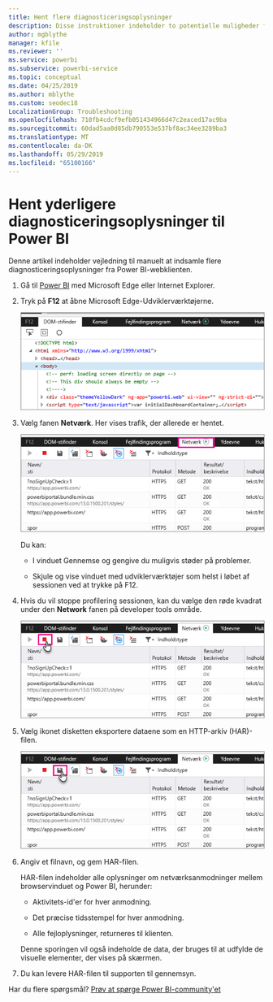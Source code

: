```yaml
---
title: Hent flere diagnosticeringsoplysninger
description: Disse instruktioner indeholder to potentielle muligheder for manuelt at indsamle flere diagnosticeringsoplysninger fra Power BI-webklienten.
author: mgblythe
manager: kfile
ms.reviewer: ''
ms.service: powerbi
ms.subservice: powerbi-service
ms.topic: conceptual
ms.date: 04/25/2019
ms.author: mblythe
ms.custom: seodec18
LocalizationGroup: Troubleshooting
ms.openlocfilehash: 710fb4cdcf9efb051434966d47c2eaced17ac9ba
ms.sourcegitcommit: 60dad5aa0d85db790553e537bf8ac34ee3289ba3
ms.translationtype: MT
ms.contentlocale: da-DK
ms.lasthandoff: 05/29/2019
ms.locfileid: "65100166"
---
```

# <a name="capture-additional-diagnostic-information-for-power-bi"></a>Hent yderligere diagnosticeringsoplysninger til Power BI

Denne artikel indeholder vejledning til manuelt at indsamle flere diagnosticeringsoplysninger fra Power BI-webklienten.

1. Gå til [Power BI](https://app.powerbi.com) med Microsoft Edge eller Internet Explorer.

1. Tryk på **F12** at åbne Microsoft Edge-Udviklerværktøjerne.

   ![Skærmbillede af Microsoft Edge Developer tools elementer fanen.](media/service-admin-capturing-additional-diagnostic-information-for-power-bi/edge-developer-tools.png)

1. Vælg fanen **Netværk**. Her vises trafik, der allerede er hentet.

   ![Skærmbillede af Microsoft Edge Developer Network under fanen værktøjer.](media/service-admin-capturing-additional-diagnostic-information-for-power-bi/edge-network-tab.png)

    Du kan:

    * I vinduet Gennemse og gengive du muligvis støder på problemer.

    * Skjule og vise vinduet med udviklerværktøjer som helst i løbet af sessionen ved at trykke på F12.

1. Hvis du vil stoppe profilering sessionen, kan du vælge den røde kvadrat under den **Network** fanen på developer tools område.

   ![Skærmbillede af Microsoft Edge Developer tools fanen netværk med et kald ud af knappen Stop.](media/service-admin-capturing-additional-diagnostic-information-for-power-bi/edge-network-tab-stop.png)

1. Vælg ikonet disketten eksportere dataene som en HTTP-arkiv (HAR)-filen.

   ![Skærmbillede af Microsoft Edge Developer tools fanen netværk med en billedforklaring af ikonet disketten.](media/service-admin-capturing-additional-diagnostic-information-for-power-bi/edge-network-tab-save.png)

1. Angiv et filnavn, og gem HAR-filen.

    HAR-filen indeholder alle oplysninger om netværksanmodninger mellem browservinduet og Power BI, herunder:

    * Aktivitets-id'er for hver anmodning.

    * Det præcise tidsstempel for hver anmodning.

    * Alle fejloplysninger, returneres til klienten.

    Denne sporingen vil også indeholde de data, der bruges til at udfylde de visuelle elementer, der vises på skærmen.

1. Du kan levere HAR-filen til supporten til gennemsyn.

Har du flere spørgsmål? [Prøv at spørge Power BI-community'et](http://community.powerbi.com/)

